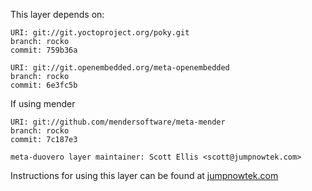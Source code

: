 This layer depends on:

    URI: git://git.yoctoproject.org/poky.git
    branch: rocko
    commit: 759b36a

    URI: git://git.openembedded.org/meta-openembedded
    branch: rocko
    commit: 6e3fc5b

If using mender

    URI: git://github.com/mendersoftware/meta-mender
    branch: rocko
    commit: 7c187e3

    meta-duovero layer maintainer: Scott Ellis <scott@jumpnowtek.com>

Instructions for using this layer can be found at [jumpnowtek.com][duovero-yocto-build]

[duovero-yocto-build]: http://www.jumpnowtek.com/yocto/Duovero-Systems-with-Yocto.html
